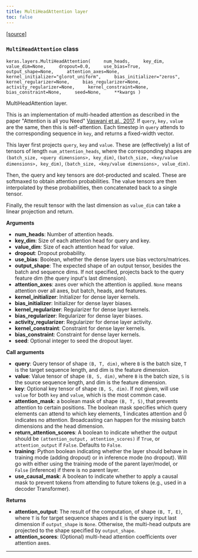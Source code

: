 ```yaml
---
title: MultiHeadAttention layer
toc: false
---
```


[\[source\]](https://github.com/keras-team/keras/tree/v3.6.0/keras/src/layers/attention/multi_head_attention.py#L19)

### `MultiHeadAttention` class

`keras.layers.MultiHeadAttention(     num_heads,     key_dim,     value_dim=None,     dropout=0.0,     use_bias=True,     output_shape=None,     attention_axes=None,     kernel_initializer="glorot_uniform",     bias_initializer="zeros",     kernel_regularizer=None,     bias_regularizer=None,     activity_regularizer=None,     kernel_constraint=None,     bias_constraint=None,     seed=None,     **kwargs )`

MultiHeadAttention layer.

This is an implementation of multi-headed attention as described in the paper "Attention is all you Need" [Vaswani et al., 2017](https://arxiv.org/abs/1706.03762). If `query`, `key,` `value` are the same, then this is self-attention. Each timestep in `query` attends to the corresponding sequence in `key`, and returns a fixed-width vector.

This layer first projects `query`, `key` and `value`. These are (effectively) a list of tensors of length `num_attention_heads`, where the corresponding shapes are `(batch_size, <query dimensions>, key_dim)`, `(batch_size, <key/value dimensions>, key_dim)`, `(batch_size, <key/value dimensions>, value_dim)`.

Then, the query and key tensors are dot-producted and scaled. These are softmaxed to obtain attention probabilities. The value tensors are then interpolated by these probabilities, then concatenated back to a single tensor.

Finally, the result tensor with the last dimension as `value_dim` can take a linear projection and return.

**Arguments**

- **num_heads**: Number of attention heads.
- **key_dim**: Size of each attention head for query and key.
- **value_dim**: Size of each attention head for value.
- **dropout**: Dropout probability.
- **use_bias**: Boolean, whether the dense layers use bias vectors/matrices.
- **output_shape**: The expected shape of an output tensor, besides the batch and sequence dims. If not specified, projects back to the query feature dim (the query input's last dimension).
- **attention_axes**: axes over which the attention is applied. `None` means attention over all axes, but batch, heads, and features.
- **kernel_initializer**: Initializer for dense layer kernels.
- **bias_initializer**: Initializer for dense layer biases.
- **kernel_regularizer**: Regularizer for dense layer kernels.
- **bias_regularizer**: Regularizer for dense layer biases.
- **activity_regularizer**: Regularizer for dense layer activity.
- **kernel_constraint**: Constraint for dense layer kernels.
- **bias_constraint**: Constraint for dense layer kernels.
- **seed**: Optional integer to seed the dropout layer.

**Call arguments**

- **query**: Query tensor of shape `(B, T, dim)`, where `B` is the batch size, `T` is the target sequence length, and dim is the feature dimension.
- **value**: Value tensor of shape `(B, S, dim)`, where `B` is the batch size, `S` is the source sequence length, and dim is the feature dimension.
- **key**: Optional key tensor of shape `(B, S, dim)`. If not given, will use `value` for both `key` and `value`, which is the most common case.
- **attention_mask**: a boolean mask of shape `(B, T, S)`, that prevents attention to certain positions. The boolean mask specifies which query elements can attend to which key elements, 1 indicates attention and 0 indicates no attention. Broadcasting can happen for the missing batch dimensions and the head dimension.
- **return_attention_scores**: A boolean to indicate whether the output should be `(attention_output, attention_scores)` if `True`, or `attention_output` if `False`. Defaults to `False`.
- **training**: Python boolean indicating whether the layer should behave in training mode (adding dropout) or in inference mode (no dropout). Will go with either using the training mode of the parent layer/model, or `False` (inference) if there is no parent layer.
- **use_causal_mask**: A boolean to indicate whether to apply a causal mask to prevent tokens from attending to future tokens (e.g., used in a decoder Transformer).

**Returns**

- **attention_output**: The result of the computation, of shape `(B, T, E)`, where `T` is for target sequence shapes and `E` is the query input last dimension if `output_shape` is `None`. Otherwise, the multi-head outputs are projected to the shape specified by `output_shape`.
- **attention_scores**: (Optional) multi-head attention coefficients over attention axes.

---
